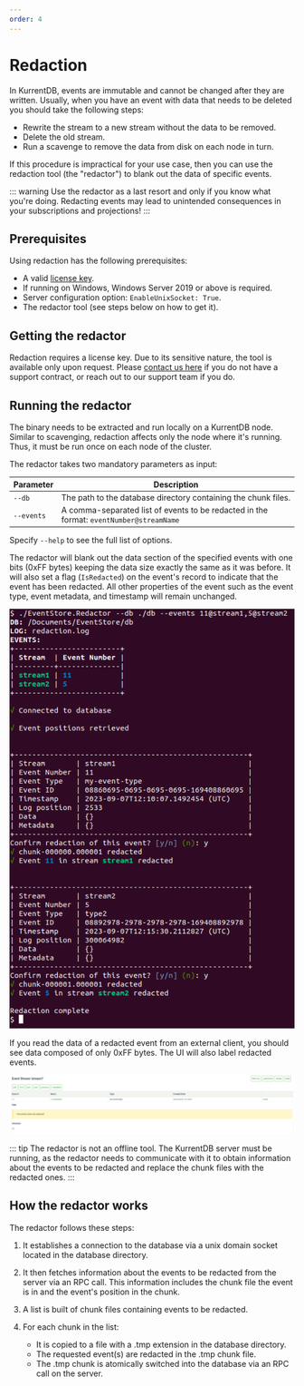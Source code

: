 ```yaml
---
order: 4
---
```


# Redaction

<Badge text="License Required" type="info" vertical="middle"/>

In KurrentDB, events are immutable and cannot be changed after they are written. Usually, when you have an event with data that needs to be deleted you should take the following steps:

- Rewrite the stream to a new stream without the data to be removed.
- Delete the old stream.
- Run a scavenge to remove the data from disk on each node in turn.

If this procedure is impractical for your use case, then you can use the redaction tool (the "redactor") to blank out the data of specific events.

::: warning
Use the redactor as a last resort and only if you know what you're doing. Redacting events may lead to unintended consequences in your subscriptions and projections!
:::

## Prerequisites

Using redaction has the following prerequisites:

- A valid [license key](../quick-start/installation.md#license-keys).
- If running on Windows, Windows Server 2019 or above is required.
- Server configuration option: `EnableUnixSocket: True`.
- The redactor tool (see steps below on how to get it).

## Getting the redactor

Redaction requires a license key. Due to its sensitive nature, the tool is available only upon request. Please [contact us here](https://www.kurrent.io/talk_to_expert) if you do not have a support contract, or reach out to our support team if you do.

## Running the redactor

The binary needs to be extracted and run locally on a KurrentDB node. Similar to scavenging, redaction affects only the node where it's running. Thus, it must be run once on each node of the cluster.

The redactor takes two mandatory parameters as input:

| Parameter  | Description                                                                             |
|:-----------|-----------------------------------------------------------------------------------------|
| `--db`     | The path to the database directory containing the chunk files.                          |
| `--events` | A comma-separated list of events to be redacted in the format: `eventNumber@streamName` |

Specify `--help` to see the full list of options.

The redactor will blank out the data section of the specified events with one bits (0xFF bytes) keeping the data size exactly the same as it was before. It will also set a flag (`IsRedacted`) on the event's record to indicate that the event has been redacted. All other properties of the event such as the event type, event metadata, and timestamp will remain unchanged.

![Redactor run](./images/redaction-run.png)

If you read the data of a redacted event from an external client, you should see data composed of only 0xFF bytes. The UI will also label redacted events.

![Redacted event in UI](./images/redaction-ui.png)

::: tip
The redactor is not an offline tool. The KurrentDB server must be running, as the redactor needs to communicate with it to obtain information about the events to be redacted and replace the chunk files with the redacted ones.
:::

## How the redactor works

The redactor follows these steps:

1. It establishes a connection to the database via a unix domain socket located in the database directory.

2. It then fetches information about the events to be redacted from the server via an RPC call. This information includes the chunk file the event is in and the event's position in the chunk.

3. A list is built of chunk files containing events to be redacted.

4. For each chunk in the list:
    - It is copied to a file with a .tmp extension in the database directory.
    - The requested event(s) are redacted in the .tmp chunk file.
    - The .tmp chunk is atomically switched into the database via an RPC call on the server.

